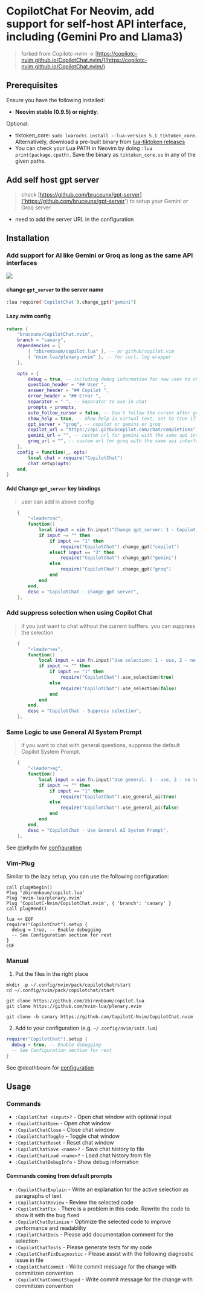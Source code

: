 # CopilotChat For Neovim, add support for self-host API interface, including (Gemini Pro and Llama3<Groq>)

> forked from Copilotc-nvim -> [https://copilotc-nvim.github.io/CopilotChat.nvim/](https://copilotc-nvim.github.io/CopilotChat.nvim/)

## Prerequisites

Ensure you have the following installed:

- **Neovim stable (0.9.5) or nightly**.

Optional:

- tiktoken_core: `sudo luarocks install --lua-version 5.1 tiktoken_core`. Alternatively, download a pre-built binary from [lua-tiktoken releases](https://github.com/gptlang/lua-tiktoken/releases)
- You can check your Lua PATH in Neovim by doing `:lua print(package.cpath)`. Save the binary as `tiktoken_core.so` in any of the given paths.

## Add self host gpt server

> check [https://github.com/bruceunx/gpt-server]('https://github.com/bruceunx/gpt-server') to setup your Gemini or Groq server

- need to add the server URL in the configuration

## Installation

### Add support for AI like Gemini or Groq as long as the same API interfaces

![](./screenshot.png)

#### change `gpt_server` to the server name

```bash
:lua require('CopilotChat').change_gpt("gemini")
```

#### Lazy.nvim config

```lua
return {
	"bruceunx/CopilotChat.nvim",
	branch = "canary",
	dependencies = {
		{ "zbirenbaum/copilot.lua" }, -- or github/copilot.vim
		{ "nvim-lua/plenary.nvim" }, -- for curl, log wrapper
	},

	opts = {
        debug = true, -- including debug information for new user to check the log
		question_header = "## User ",
		answer_header = "## Copilot ",
		error_header = "## Error ",
		separator = " ", -- Separator to use in chat
		prompts = prompts,
		auto_follow_cursor = false, -- Don't follow the cursor after getting response
		show_help = true, -- Show help in virtual text, set to true if that's 1st time using Copilot Chat
		gpt_server = "groq", -- copilot or gemini or groq
		copilot_url = "https://api.githubcopilot.com/chat/completions",
		gemini_url = "", -- custom url for gemini with the same api interface
		groq_url = "", -- custom url for groq with the same api interface
	},
	config = function(_, opts)
		local chat = require("CopilotChat")
		chat.setup(opts)
    end,
}
```

#### Add Change `gpt_server` key bindings

> user can add in above config

```lua
    {
        "<leader>ac",
        function()
            local input = vim.fn.input("Change gpt_server: 1 - Copilot, 2 - Gemini, 3 - Groq \n")
            if input ~= "" then
                if input == "1" then
                    require("CopilotChat").change_gpt("copilot")
                elseif input == "2" then
                    require("CopilotChat").change_gpt("gemini")
                else
                    require("CopilotChat").change_gpt("groq")
                end
            end
        end,
        desc = "CopilotChat - change gpt server",
    },
```

### Add suppress selection when using Copilot Chat

> if you just want to chat without the current bufffers. you can suppress the selection

```lua
    {
        "<leader>as",
        function()
            local input = vim.fn.input("Use selection: 1 - use, 2 - no \n")
            if input ~= "" then
                if input == "1" then
                    require("CopilotChat").use_selection(true)
                else
                    require("CopilotChat").use_selection(false)
                end
            end
        end,
        desc = "CopilotChat - Suppress selection",
    },
```

### Same Logic to use **General AI System Prompt**

> if you want to chat with general questions, suppress the default Copilot System Prompt.

```lua
    {
        "<leader>ag",
        function()
            local input = vim.fn.input("Use general: 1 - use, 2 - no \n")
            if input ~= "" then
                if input == "1" then
                    require("CopilotChat").use_general_ai(true)
                else
                    require("CopilotChat").use_general_ai(false)
                end
            end
        end,
        desc = "CopilotChat - Use General AI System Prompt",
    },
```

See @jellydn for [configuration](https://github.com/jellydn/lazy-nvim-ide/blob/main/lua/plugins/extras/copilot-chat-v2.lua)

### Vim-Plug

Similar to the lazy setup, you can use the following configuration:

```vim
call plug#begin()
Plug 'zbirenbaum/copilot.lua'
Plug 'nvim-lua/plenary.nvim'
Plug 'CopilotC-Nvim/CopilotChat.nvim', { 'branch': 'canary' }
call plug#end()

lua << EOF
require("CopilotChat").setup {
  debug = true, -- Enable debugging
  -- See Configuration section for rest
}
EOF
```

### Manual

1. Put the files in the right place

```
mkdir -p ~/.config/nvim/pack/copilotchat/start
cd ~/.config/nvim/pack/copilotchat/start

git clone https://github.com/zbirenbaum/copilot.lua
git clone https://github.com/nvim-lua/plenary.nvim

git clone -b canary https://github.com/CopilotC-Nvim/CopilotChat.nvim
```

2. Add to your configuration (e.g. `~/.config/nvim/init.lua`)

```lua
require("CopilotChat").setup {
  debug = true, -- Enable debugging
  -- See Configuration section for rest
}
```

See @deathbeam for [configuration](https://github.com/deathbeam/dotfiles/blob/master/nvim/.config/nvim/lua/config/copilot.lua#L14)

## Usage

### Commands

- `:CopilotChat <input>?` - Open chat window with optional input
- `:CopilotChatOpen` - Open chat window
- `:CopilotChatClose` - Close chat window
- `:CopilotChatToggle` - Toggle chat window
- `:CopilotChatReset` - Reset chat window
- `:CopilotChatSave <name>?` - Save chat history to file
- `:CopilotChatLoad <name>?` - Load chat history from file
- `:CopilotChatDebugInfo` - Show debug information

#### Commands coming from default prompts

- `:CopilotChatExplain` - Write an explanation for the active selection as paragraphs of text
- `:CopilotChatReview` - Review the selected code
- `:CopilotChatFix` - There is a problem in this code. Rewrite the code to show it with the bug fixed
- `:CopilotChatOptimize` - Optimize the selected code to improve performance and readablilty
- `:CopilotChatDocs` - Please add documentation comment for the selection
- `:CopilotChatTests` - Please generate tests for my code
- `:CopilotChatFixDiagnostic` - Please assist with the following diagnostic issue in file
- `:CopilotChatCommit` - Write commit message for the change with commitizen convention
- `:CopilotChatCommitStaged` - Write commit message for the change with commitizen convention
